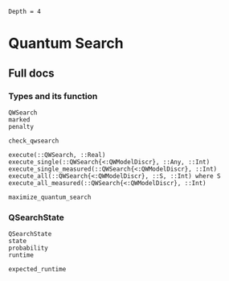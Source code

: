 ```@contents
Depth = 4
```
# Quantum Search

## Full docs

### Types and its function
```@docs 
QWSearch
marked
penalty
```

```@docs
check_qwsearch
```

```@docs
execute(::QWSearch, ::Real)
execute_single(::QWSearch{<:QWModelDiscr}, ::Any, ::Int)
execute_single_measured(::QWSearch{<:QWModelDiscr}, ::Int)
execute_all(::QWSearch{<:QWModelDiscr}, ::S, ::Int) where S
execute_all_measured(::QWSearch{<:QWModelDiscr}, ::Int)
```

```@docs
maximize_quantum_search
```

### QSearchState

```@docs
QSearchState
state
probability
runtime
```

```@docs
expected_runtime
```


